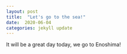 ```yaml
---
layout: post
title:  "Let's go to the sea!"
date:  2020-06-04
categories: jekyll update
---
```


It will be a great day today, we go to Enoshima!